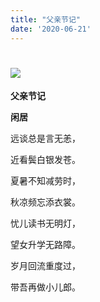 ```yaml
---
title: "父亲节记"
date: '2020-06-21'
---
```

  #  ![](/images/heshui.jpg)
  **父亲节记**
  
  **闲居**
 
远谈总是言无恙， 

近看鬓白银发苍。

夏暑不知减劳时， 

秋凉频忘添衣裳。

忧儿读书无明灯，

望女升学无路障。

岁月回流重度过， 

带吾再做小儿郎。

